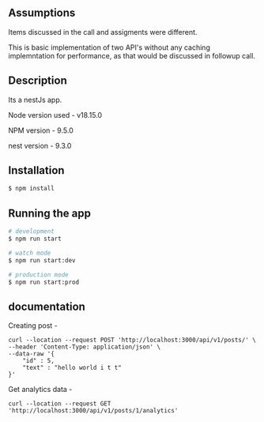 ## Assumptions
Items discussed in the call and assigments were different.

This is basic implementation of two API's without any caching implemntation for performance, as that would be discussed in followup call.



## Description

Its a nestJs app. 

Node version used - v18.15.0

NPM version - 9.5.0

nest version - 9.3.0


## Installation

```bash
$ npm install
```

## Running the app

```bash
# development
$ npm run start

# watch mode
$ npm run start:dev

# production mode
$ npm run start:prod
```

## documentation

Creating post - 
```
curl --location --request POST 'http://localhost:3000/api/v1/posts/' \
--header 'Content-Type: application/json' \
--data-raw '{
    "id" : 5,
    "text" : "hello world i t t"
}'
```


Get analytics data - 

```
curl --location --request GET 'http://localhost:3000/api/v1/posts/1/analytics'
```





